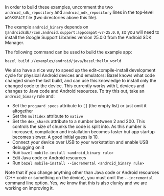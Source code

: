 In order to build these examples, uncomment the two `android_sdk_repository` and `android_ndk_repository` lines in the top-level `WORKSPACE` file (two directories above this file).

The example `android_binary` depends on
`@androidsdk//com.android.support:appcompat-v7-25.0.0`, so you will need to
install the Google Support Libraries version 25.0.0 from the Android SDK
Manager.

The following command can be used to build the example app:

```
bazel build //examples/android/java/bazel:hello_world
```

We also have a nice way to speed up the edit-compile-install development cycle for physical Android devices and emulators: Bazel knows what code changed since the last build, and can use this knowledge to install only the changed code to the device. This currently works with L devices and changes to Java code and Android resources. To try this out, take an `android_binary` rule and:

 * Set the `proguard_specs` attribute to `[]` (the empty list) or just omit it altogether
 * Set the `multidex` attribute to `native`
 * Set the `dex_shards` attribute to a number between 2 and 200. This controls the size of chunks the code is split into. As this number is increased, compilation and installation becomes faster but app startup becomes slower. A good initial guess is 10.
 * Connect your device over USB to your workstation and enable USB debugging on it
 * Run `bazel mobile-install <android_binary rule>`
 * Edit Java code or Android resources
 * Run `bazel mobile-install --incremental <android_binary rule>`

Note that if you change anything other than Java code or Android resources (C++ code or something on the device), you must omit the `--incremental` command line option. Yes, we know that this is also clunky and we are working on improving it.
